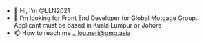 - 👋 Hi, I’m @LLN2021
- 💞️ I’m looking for Front End Developer for Global Motgage Group. Applicant must be based in Kuala Lumpur or Johore
- 📫 How to reach me ...lou.neri@gmg.asia

<!---
LLN2021/LLN2021 is a ✨ special ✨ repository because its `README.md` (this file) appears on your GitHub profile.
You can click the Preview link to take a look at your changes.
--->

